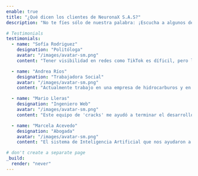 ```yaml
---
enable: true
title: "¿Qué dicen los clientes de NeuronaX S.A.S?"
description: "No te fíes sólo de nuestra palabra: ¡Escucha a algunos de nuestros usuarios satisfechos!  Brinda un vistazo a algunos de los testimonios a continuación para ver lo que otros dicen acerca de NeuronaX S.A.S."

# Testimonials
testimonials:
  - name: "Sofía Rodriguez"
    designation: "Politóloga"
    avatar: "/images/avatar-sm.png"
    content: "Tener visibilidad en redes como TikTok es díficil, pero la guía de ustedes para lograr una campaña efectiva de publicidad digital me ha llevado a alcanzar más de 100.000 usuarios mensualmente con mi contenido digital."

  - name: "Andrea Ríos"
    designation: "Trabajadora Social"
    avatar: "/images/avatar-sm.png"
    content: "Actualmente trabajo en una empresa de hidrocarburos y en enero de 2025 necesitabamos construir una página web para una comunidad indigena como acuerdo de una consulta previa, NeuronaX S.A.S no sólo se tomó el trabajo de construir un producto muy lindo, sino que hizo un trabajo muy juicioso para traducir la página web al idioma nativo de la comunidad."

  - name: "Mario Lleras"
    designation: "Ingeniero Web"
    avatar: "/images/avatar-sm.png"
    content: "Este equipo de 'cracks' me ayudó a terminar el desarrollo front-end de un e-commerce para una empresa de papeles llamada papelka."

  - name: "Marcela Acevedo"
    designation: "Abogada"
    avatar: "/images/avatar-sm.png"
    content: "El sistema de Inteligencia Artificial que nos ayudaron a crear para asesorar operaciones bursátiles ha reducido costos operativos en el primer trimestre de 2025, así que el retorno de inversión lo vimos más pronto de lo que esperabamos."

# don't create a separate page
_build:
  render: "never"
---
```

